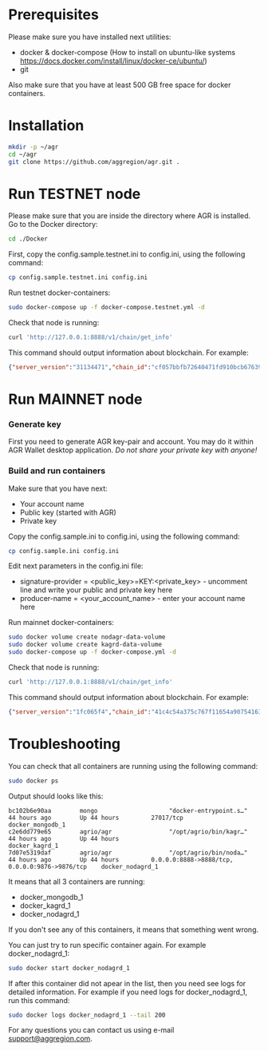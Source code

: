 # Prerequisites

Please make sure you have installed next utilities:
* docker & docker-compose (How to install on ubuntu-like systems https://docs.docker.com/install/linux/docker-ce/ubuntu/)
* git

Also make sure that you have at least 500 GB free space for docker containers.

# Installation
```sh
mkdir -p ~/agr
cd ~/agr
git clone https://github.com/aggregion/agr.git .
```

# Run TESTNET node
Please make sure that you are inside the directory where AGR is installed.
Go to the Docker directory:
```sh
cd ./Docker
```
First, copy the config.sample.testnet.ini to config.ini, using the following command:
```sh
cp config.sample.testnet.ini config.ini
```

Run testnet docker-containers:
```sh
sudo docker-compose up -f docker-compose.testnet.yml -d
```

Check that node is running:

```sh
curl 'http://127.0.0.1:8888/v1/chain/get_info'
```

This command should output information about blockchain. For example:
```json
{"server_version":"31134471","chain_id":"cf057bbfb72640471fd910bcb67639c22df9f92470936cddc1ade0e2f2e7dc4f","head_block_num":1513438,"last_irreversible_block_num":1513437,"last_irreversible_block_id":"001717dd818a1ebdf045e3a5d7c76649700250926443d654e2f283ac236c4139","head_block_id":"001717de83945ba35ef9cb170ed89413035f44724031c382d87b5f6119654ac1","head_block_time":"2018-09-18T06:24:10.000","head_block_producer":"agrio","virtual_block_cpu_limit":200000000,"virtual_block_net_limit":1048576000,"block_cpu_limit":199900,"block_net_limit":1048576,"server_version_string":"v1.2.4-1-g311344717"}
```

# Run MAINNET node

### Generate key

First you need to generate AGR key-pair and account.
You may do it within AGR Wallet desktop application.
*Do not share your private key with anyone!*

### Build and run containers

Make sure that you have next:
* Your account name
* Public key (started with AGR)
* Private key

Copy the config.sample.ini to config.ini, using the following command:

```sh
cp config.sample.ini config.ini
```

Edit next parameters in the config.ini file:
* signature-provider = <public_key>=KEY:<private_key> - uncomment line and write your public and private key here
* producer-name = <your_account_name> - enter your account name here

Run mainnet docker-containers:
```sh
sudo docker volume create nodagr-data-volume
sudo docker volume create kagrd-data-volume
sudo docker-compose up -f docker-compose.yml -d
```

Check that node is running:

```sh
curl 'http://127.0.0.1:8888/v1/chain/get_info'
```

This command should output information about blockchain. For example:
```json
{"server_version":"1fc065f4","chain_id":"41c4c54a375c767f11654a907541633bdddf158a8f0c394f657980bc484c91c9","head_block_num":1863547,"last_irreversible_block_num":1863546,"last_irreversible_block_id":"001c6f7ad42ba54ec3eb7adb7d93ae867bf0c8a6d05a9f9a68e9683e7af2b40a","head_block_id":"001c6f7b784f21192d8682cd843d5b1bbc77d66becbfe0d87538af1909b9121c","head_block_time":"2018-09-18T06:40:58.500","head_block_producer":"agrio","virtual_block_cpu_limit":200000000,"virtual_block_net_limit":1048576000,"block_cpu_limit":199900,"block_net_limit":1048576,"server_version_string":"v1.2.1-27-g1fc065f40"}
```

# Troubleshooting

You can check that all containers are running using the following command:

```sh
sudo docker ps
```

Output should looks like this:
```
bc102b6e90aa        mongo                    "docker-entrypoint.s…"   44 hours ago        Up 44 hours         27017/tcp                                         docker_mongodb_1
c2e6dd779e65        agrio/agr                "/opt/agrio/bin/kagr…"   44 hours ago        Up 44 hours                                                           docker_kagrd_1
7d07e5319daf        agrio/agr                "/opt/agrio/bin/noda…"   44 hours ago        Up 44 hours         0.0.0.0:8888->8888/tcp, 0.0.0.0:9876->9876/tcp    docker_nodagrd_1
```

It means that all 3 containers are running:
* docker_mongodb_1
* docker_kagrd_1
* docker_nodagrd_1

If you don't see any of this containers, it means that something went wrong.

You can just try to run specific container again. For example docker_nodagrd_1:
```sh
sudo docker start docker_nodagrd_1
```

If after this container did not apear in the list, then you need see logs for detailed information. For example if you need logs for docker_nodagrd_1, run this command:

```sh
sudo docker logs docker_nodagrd_1 --tail 200
```

For any questions you can contact us using e-mail support@aggregion.com.

